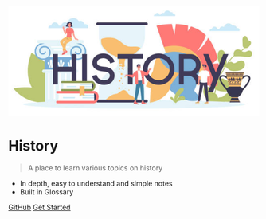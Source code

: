 <!-- _coverpage.md -->

![logo](img/h5.jpg)

# History

> A place to learn various topics on history

- In depth, easy to understand and simple notes
- Built in Glossary

[GitHub](https://github.com/King-Surge/history)
[Get Started](README.md)